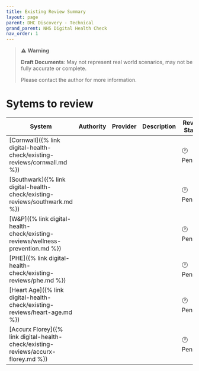 ```yaml
---
title: Existing Review Summary
layout: page
parent: DHC Discovery - Technical
grand_parent: NHS Digital Health Check
nav_order: 1
---
```


> ⚠️ **Warning**
>  
> **Draft Documents**: May not represent real world scenarios, may not be fully accurate or complete.
>
> Please contact the author for more information.


# Sytems to review

| System                                                                              | Authority | Provider | Description | Review Status |
| ----------------------------------------------------------------------------------- | --------- | -------- | ----------- | ------------- |
| [Cornwall]({% link digital-health-check/existing-reviews/cornwall.md  %})           |           |          |             | 🕐 Pending   |
| [Southwark]({% link digital-health-check/existing-reviews/southwark.md  %})         |           |          |             | 🕐 Pending   |
| [W&P]({% link digital-health-check/existing-reviews/wellness-prevention.md  %})     |           |          |             | 🕐 Pending   |
| [PHE]({% link digital-health-check/existing-reviews/phe.md  %})                     |           |          |             | 🕐 Pending   |
| [Heart Age]({% link digital-health-check/existing-reviews/heart-age.md  %})         |           |          |             | 🕐 Pending   |
| [Accurx Florey]({% link digital-health-check/existing-reviews/accurx-florey.md  %}) |           |          |             | 🕐 Pending   |
